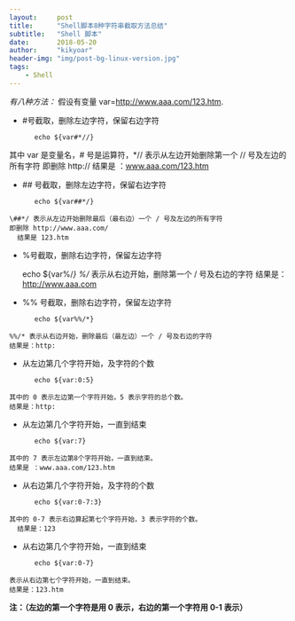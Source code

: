 ```yaml
---
layout:     post
title:      "Shell脚本8种字符串截取方法总结"
subtitle:   "Shell 脚本"
date:       2018-05-20
author:     "kikyoar"
header-img: "img/post-bg-linux-version.jpg"
tags:
    - Shell
---
```


*有八种方法：*
假设有变量 var=http://www.aaa.com/123.htm.

   - \#号截取，删除左边字符，保留右边字符

   			echo ${var#*//}

   其中 var 是变量名，# 号是运算符，*// 表示从左边开始删除第一个 // 号及左边的所有字符
   即删除 http://
   结果是 ：www.aaa.com/123.htm

   - \## 号截取，删除左边字符，保留右边字符

   			echo ${var##*/}

   	\##*/ 表示从左边开始删除最后（最右边）一个 / 号及左边的所有字符
   	即删除 http://www.aaa.com/
      结果是 123.htm

   - %号截取，删除右边字符，保留左边字符

        echo ${var%/*}
        	%/* 表示从右边开始，删除第一个 / 号及右边的字符
        结果是：http://www.aaa.com

   - %% 号截取，删除右边字符，保留左边字符

   			echo ${var%%/*}

   	%%/* 表示从右边开始，删除最后（最左边）一个 / 号及右边的字符
	结果是：http:

   - 从左边第几个字符开始，及字符的个数

   			echo ${var:0:5}
   	其中的 0 表示左边第一个字符开始，5 表示字符的总个数。
	结果是：http:

   - 从左边第几个字符开始，一直到结束

   			echo ${var:7}

   	其中的 7 表示左边第8个字符开始，一直到结束。
	结果是 ：www.aaa.com/123.htm

   - 从右边第几个字符开始，及字符的个数

   			echo ${var:0-7:3}
   	其中的 0-7 表示右边算起第七个字符开始，3 表示字符的个数。
      结果是：123

   - 从右边第几个字符开始，一直到结束

   			echo ${var:0-7}
   	表示从右边第七个字符开始，一直到结束。
	结果是：123.htm

<b>注：（左边的第一个字符是用 0 表示，右边的第一个字符用 0-1 表示）</b>
